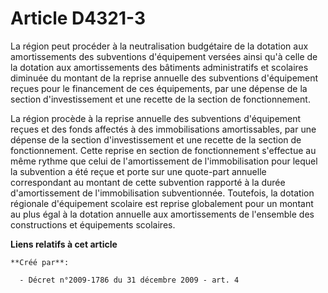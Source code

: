# Article D4321-3

La région peut procéder à la neutralisation budgétaire de la dotation aux amortissements des subventions d'équipement versées
ainsi qu'à celle de la dotation aux amortissements des bâtiments administratifs et scolaires diminuée du montant de la
reprise annuelle des subventions d'équipement reçues pour le financement de ces équipements, par une dépense de la section
d'investissement et une recette de la section de fonctionnement. 

La région procède à la reprise annuelle des subventions d'équipement reçues et des fonds affectés à des immobilisations
amortissables, par une dépense de la section d'investissement et une recette de la section de fonctionnement. Cette reprise
en section de fonctionnement s'effectue au même rythme que celui de l'amortissement de l'immobilisation pour lequel la
subvention a été reçue et porte sur une quote-part annuelle correspondant au montant de cette subvention rapporté à la durée
d'amortissement de l'immobilisation subventionnée. Toutefois, la dotation régionale d'équipement scolaire est reprise
globalement pour un montant au plus égal à la dotation annuelle aux amortissements de l'ensemble des constructions et
équipements scolaires.

**Liens relatifs à cet article**

	**Créé par**:

	  - Décret n°2009-1786 du 31 décembre 2009 - art. 4
